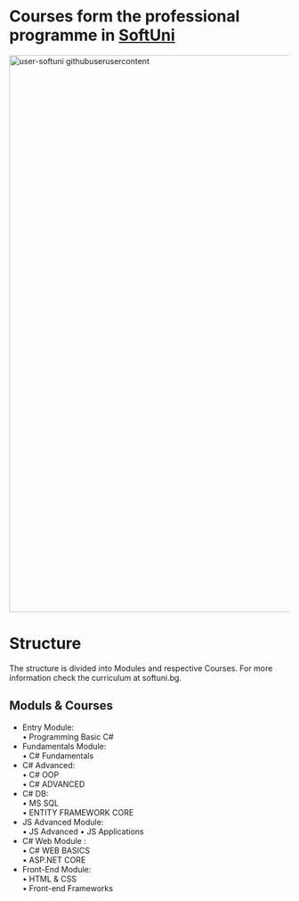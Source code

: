 # Courses form the professional programme in [SoftUni](https://softuni.bg/trainings/courses)
<img width="1000" alt="user-softuni githubuserusercontent" src="https://user-images.githubusercontent.com/64635613/119897634-9c857d80-bf38-11eb-8248-2cc0068b5b12.png">

# Structure
The structure is divided into Modules and respective Courses. For more information check the curriculum at softuni.bg.

## Moduls & Courses
* Entry Module:  
  • Programming Basic C#
* Fundamentals Module:   
  • C# Fundamentals
* C# Advanced:  
  • C# OOP         
  • C# ADVANCED 
* C# DB:  
  • MS SQL    
  • ENTITY FRAMEWORK CORE
* JS Advanced Module:    
  • JS Advanced 
  • JS Applications
* C# Web Module :       
  • C# WEB BASICS        
  • ASP.NET CORE      
* Front-End Module:   
  • HTML & CSS      
  • Front-end Frameworks
